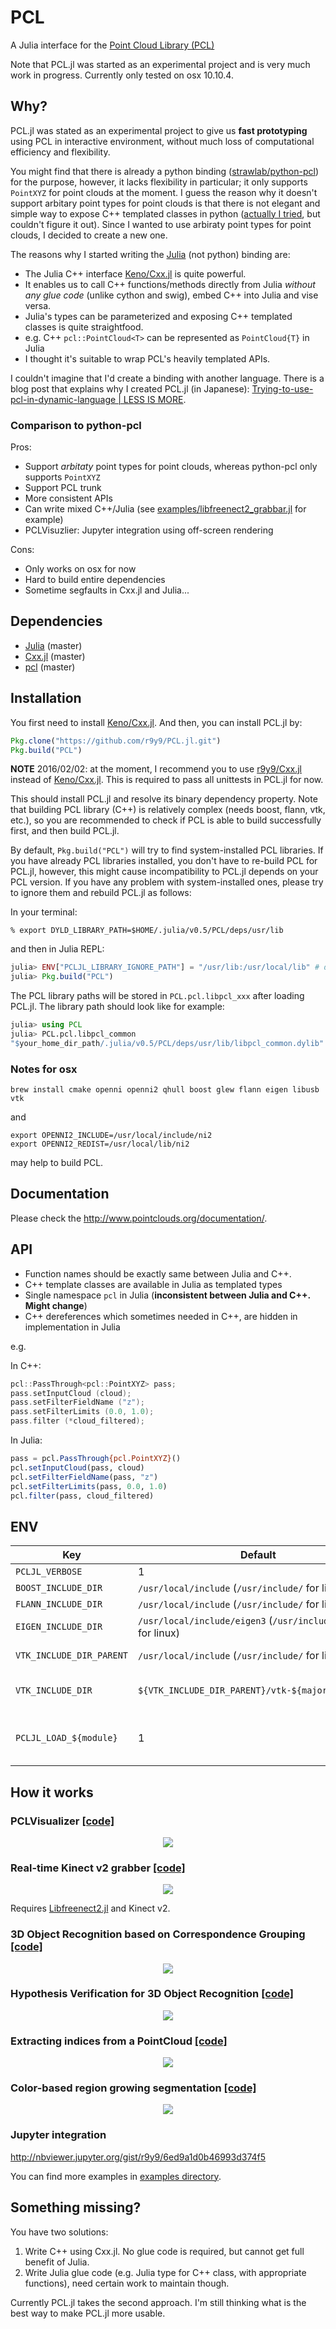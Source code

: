 # PCL

A Julia interface for the [Point Cloud Library (PCL)](http://www.pointclouds.org/)

Note that PCL.jl was started as an experimental project and is very much work in progress. Currently only tested on osx 10.10.4.

## Why?

PCL.jl was stated as an experimental project to give us **fast prototyping** using PCL in interactive environment, without much loss of computational efficiency and flexibility. 

You might find that there is already a python binding ([strawlab/python-pcl](https://github.com/strawlab/python-pcl)) for the purpose, however, it lacks flexibility in particular; it only supports `PointXYZ` for point clouds at the moment. I guess the reason why it doesn't support arbitary point types for point clouds is that there is not elegant and simple way to expose C++ templated classes in python ([actually I tried](https://github.com/r9y9/pypcl), but couldn't figure it out). Since I wanted to use arbiraty point types for point clouds, I decided to create a new one.

The reasons why I started writing the [Julia](http://julialang.org/) (not python) binding are:

- The Julia C++ interface [Keno/Cxx.jl](https://github.com/Keno/Cxx.jl) is quite powerful.
 - It enables us to call C++ functions/methods directly from Julia *without any glue code* (unlike cython and swig), embed C++ into Julia and vise versa.
- Julia's types can be parameterized and exposing C++ templated classes is quite straightfood.
 - e.g. C++ `pcl::PointCloud<T>` can be represented as `PointCloud{T}` in Julia
 - I thought it's suitable to wrap PCL's heavily templated APIs. 

I couldn't imagine that I'd create a binding with another language. There is a blog post that explains why I created PCL.jl (in Japanese): [Trying-to-use-pcl-in-dynamic-language | LESS IS MORE](http://r9y9.github.io/blog/2016/01/18/trying-to-use-pcl-in-dynamic-language/).

### Comparison to python-pcl

Pros:

- Support *arbitaty* point types for point clouds, whereas python-pcl only supports `PointXYZ`
- Support PCL trunk
- More consistent APIs
- Can write mixed C++/Julia (see [examples/libfreenect2_grabbar.jl](https://github.com/r9y9/PCL.jl/blob/master/examples/libfreenect2_grabbar.jl) for example)
- PCLVisuzlier: Jupyter integration using off-screen rendering

Cons:

- Only works on osx for now
- Hard to build entire dependencies
- Sometime segfaults in Cxx.jl and Julia...
 
## Dependencies

- [Julia](https://github.com/JuliaLang/julia) (master)
- [Cxx.jl](https://github.com/Keno/Cxx.jl) (master)
- [pcl](https://github.com/PointCloudLibrary/pcl) (master)

## Installation

You first need to install [Keno/Cxx.jl](https://github.com/Keno/Cxx.jl). And then, you can install PCL.jl by:

```jl
Pkg.clone("https://github.com/r9y9/PCL.jl.git")
Pkg.build("PCL")
```

**NOTE** 2016/02/02: at the moment, I recommend you to use [r9y9/Cxx.jl](https://github.com/r9y9/Cxx.jl) instead of [Keno/Cxx.jl](https://github.com/Keno/Cxx.jl). This is required to pass all unittests in PCL.jl for now.

This should install PCL.jl and resolve its binary dependency property. Note that building PCL library (C++) is relatively complex (needs boost, flann, vtk, etc.), so you are recommended to check if PCL is able to build successfully first, and then build PCL.jl.

By default, `Pkg.build("PCL")` will try to find system-installed PCL libraries. If you have already PCL libraries installed, you don't have to re-build PCL for PCL.jl, however, this might cause incompatibility to PCL.jl depends on your PCL version. If you have any problem with system-installed ones, please try to ignore them and rebuild PCL.jl as follows:

In your terminal:
```
% export DYLD_LIBRARY_PATH=$HOME/.julia/v0.5/PCL/deps/usr/lib
```

and then in Julia REPL:

```jl
julia> ENV["PCLJL_LIBRARY_IGNORE_PATH"] = "/usr/lib:/usr/local/lib" # depends on your environment
julia> Pkg.build("PCL")
```

The PCL library paths will be stored in `PCL.pcl.libpcl_xxx` after loading PCL.jl. The library path should look like for example:

```jl
julia> using PCL
julia> PCL.pcl.libpcl_common
"$your_home_dir_path/.julia/v0.5/PCL/deps/usr/lib/libpcl_common.dylib"
```

### Notes for osx

```
brew install cmake openni openni2 qhull boost glew flann eigen libusb vtk
```

and 

```
export OPENNI2_INCLUDE=/usr/local/include/ni2
export OPENNI2_REDIST=/usr/local/lib/ni2
```

may help to build PCL.

## Documentation

Please check the http://www.pointclouds.org/documentation/.

## API

- Function names should be exactly same between Julia and C++.
- C++ template classes are available in Julia as templated types
- Single namespace `pcl` in Julia (**inconsistent between Julia and C++. Might change**)
- C++ dereferences which sometimes needed in C++, are hidden in implementation in Julia

e.g.

In C++:

```cpp
pcl::PassThrough<pcl::PointXYZ> pass;
pass.setInputCloud (cloud);
pass.setFilterFieldName ("z");
pass.setFilterLimits (0.0, 1.0);
pass.filter (*cloud_filtered);
```

In Julia:

```jl
pass = pcl.PassThrough{pcl.PointXYZ}()
pcl.setInputCloud(pass, cloud)
pcl.setFilterFieldName(pass, "z")
pcl.setFilterLimits(pass, 0.0, 1.0)
pcl.filter(pass, cloud_filtered)
```

## ENV

|Key|Default|Description|
|---|---|---|
|`PCLJL_VERBOSE`|1|Verbose output|
|`BOOST_INCLUDE_DIR`| `/usr/local/include` (`/usr/include/` for linux)|Boost include directory|
|`FLANN_INCLUDE_DIR`| `/usr/local/include` (`/usr/include/` for linux)|Flann include directory|
|`EIGEN_INCLUDE_DIR`| `/usr/local/include/eigen3` (`/usr/include/eigen3` for linux)|Eigen include directory|
|`VTK_INCLUDE_DIR_PARENT`| `/usr/local/include` (`/usr/include/` for linux)|Parent directory for VTK includes|
|`VTK_INCLUDE_DIR`| `${VTK_INCLUDE_DIR_PARENT}/vtk-${major}.${minor}`|VTK include directory (`${major}` and `${minor}` will be automatically detected)|
|`PCLJL_LOAD_${module}`|1|Controls which modules to be loaded (e.g. to diable visualization module, set `PCLJL_LOAD_visualization=0`)|




## How it works

### PCLVisualizer [[code]](examples/pcl_visualizer.jl)

<div align="center"><img src="examples/images/milk_cartoon_all_small_clorox.gif" /></div>

### Real-time Kinect v2 grabber [[code]](examples/libfreenect2_grabbar.jl)

<div align="center"><img src="examples/images/libfreenect2_integration.gif" /></div>

Requires [Libfreenect2.jl](https://github.com/r9y9/Libfreenect2.jl) and Kinect v2.

### 3D Object Recognition based on Correspondence Grouping [[code]](examples/correspondence_grouping.jl)

<div align="center"><img src="examples/images/correspondence_grouping.png" /></div>

### Hypothesis Verification for 3D Object Recognition [[code]](examples/global_hypothesis_verification.jl)

<div align="center"><img src="examples/images/global_hypothesis_verification.png" /></div>

### Extracting indices from a PointCloud [[code]](examples/extract_indices.jl)

<div align="center"><img src="examples/images/extract_indices.png" /></div>

### Color-based region growing segmentation [[code]](examples/region_growing_rgb_segmentation.jl)

<div align="center"><img src="examples/images/region_growing_rgb_segmentation.png" /></div>

### Jupyter integration

http://nbviewer.jupyter.org/gist/r9y9/6ed9a1d0b46993d374f5


You can find more examples in [examples directory](examples/).

## Something missing?

You have two solutions:

1. Write C++ using Cxx.jl. No glue code is required, but cannot get full benefit of Julia.
2. Write Julia glue code (e.g. Julia type for C++ class, with appropriate functions), need certain work to maintain though.

Currently PCL.jl takes the second approach. I'm still thinking what is the best way to make PCL.jl more usable.
